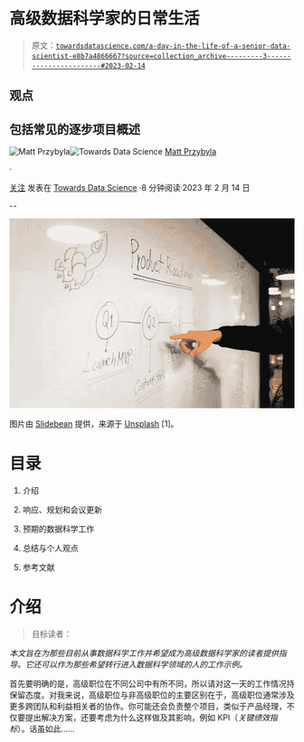 # 高级数据科学家的日常生活

> 原文：[`towardsdatascience.com/a-day-in-the-life-of-a-senior-data-scientist-e8b7a4866667?source=collection_archive---------3-----------------------#2023-02-14`](https://towardsdatascience.com/a-day-in-the-life-of-a-senior-data-scientist-e8b7a4866667?source=collection_archive---------3-----------------------#2023-02-14)

## 观点

## 包括常见的逐步项目概述

[](https://datascience2.medium.com/?source=post_page-----e8b7a4866667--------------------------------)![Matt Przybyla](https://datascience2.medium.com/?source=post_page-----e8b7a4866667--------------------------------)[](https://towardsdatascience.com/?source=post_page-----e8b7a4866667--------------------------------)![Towards Data Science](https://towardsdatascience.com/?source=post_page-----e8b7a4866667--------------------------------) [Matt Przybyla](https://datascience2.medium.com/?source=post_page-----e8b7a4866667--------------------------------)

·

[关注](https://medium.com/m/signin?actionUrl=https%3A%2F%2Fmedium.com%2F_%2Fsubscribe%2Fuser%2Fabe5272eafd9&operation=register&redirect=https%3A%2F%2Ftowardsdatascience.com%2Fa-day-in-the-life-of-a-senior-data-scientist-e8b7a4866667&user=Matt+Przybyla&userId=abe5272eafd9&source=post_page-abe5272eafd9----e8b7a4866667---------------------post_header-----------) 发表在 [Towards Data Science](https://towardsdatascience.com/?source=post_page-----e8b7a4866667--------------------------------) ·8 分钟阅读·2023 年 2 月 14 日[](https://medium.com/m/signin?actionUrl=https%3A%2F%2Fmedium.com%2F_%2Fvote%2Ftowards-data-science%2Fe8b7a4866667&operation=register&redirect=https%3A%2F%2Ftowardsdatascience.com%2Fa-day-in-the-life-of-a-senior-data-scientist-e8b7a4866667&user=Matt+Przybyla&userId=abe5272eafd9&source=-----e8b7a4866667---------------------clap_footer-----------)

--

[](https://medium.com/m/signin?actionUrl=https%3A%2F%2Fmedium.com%2F_%2Fbookmark%2Fp%2Fe8b7a4866667&operation=register&redirect=https%3A%2F%2Ftowardsdatascience.com%2Fa-day-in-the-life-of-a-senior-data-scientist-e8b7a4866667&source=-----e8b7a4866667---------------------bookmark_footer-----------)![](img/576b48f6e7fb1adba6a649f2d1b94556.png)

图片由 [Slidebean](https://unsplash.com/@slidebean?utm_source=unsplash&utm_medium=referral&utm_content=creditCopyText) 提供，来源于 [Unsplash](https://unsplash.com/photos/iW9oP7Ljkbg?utm_source=unsplash&utm_medium=referral&utm_content=creditCopyText) [1]。

# 目录

1.  介绍

1.  响应、规划和会议更新

1.  预期的数据科学工作

1.  总结与个人观点

1.  参考文献

# 介绍

> 目标读者：

*本文旨在为那些目前从事数据科学工作并希望成为高级数据科学家的读者提供指导。它还可以作为那些希望转行进入数据科学领域的人的工作示例。*

首先要明确的是，高级职位在不同公司中有所不同，所以请对这一天的工作情况持保留态度。对我来说，高级职位与非高级职位的主要区别在于，高级职位通常涉及更多跨团队和利益相关者的协作。你可能还会负责整个项目，类似于产品经理，不仅要提出解决方案，还要考虑为什么这样做及其影响，例如 KPI（*关键绩效指标*）。话虽如此……

